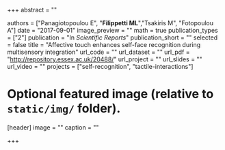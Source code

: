 +++
abstract = ""

authors = ["Panagiotopoulou E", "**Filippetti ML**","Tsakiris M", "Fotopoulou A"]
date = "2017-09-01"
image_preview = ""
math = true
publication_types = ["2"]
publication = "In *Scientific Reports*"
publication_short = ""
selected = false
title = "Affective touch enhances self-face recognition during multisensory integration"
url_code = ""
url_dataset = ""
url_pdf = "http://repository.essex.ac.uk/20488/"
url_project = ""
url_slides = ""
url_video = ""
projects = ["self-recognition", "tactile-interactions"]

# Optional featured image (relative to `static/img/` folder).
[header]
image = ""
caption = ""

+++
